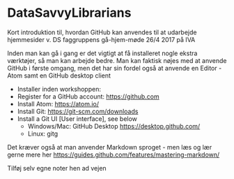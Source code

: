 # DataSavvyLibrarians
Kort introduktion til, hvordan GitHub kan anvendes til at udarbejde hjemmesider v. DS faggruppens gå-hjem-møde 26/4 2017 på IVA

Inden man kan gå i gang er det vigtigt at få installeret nogle ekstra værktøjer, så man kan arbejde bedre. Man kan faktisk nøjes med at anvende GitHub i første omgang, men det har sin fordel også at anvende en Editor - Atom samt en GitHub desktop client

- Installer inden workshoppen:
- Register for a GitHub account: https://github.com 
- Install Atom: https://atom.io/
- Install Git: https://git-scm.com/downloads
- Install a Git UI [User interface], see below
  - Windows/Mac: GitHub Desktop https://desktop.github.com/
  - Linux: gitg
  
 Det kræver også at man anvender Markdown sproget - men læs og lær gerne mere her 
 https://guides.github.com/features/mastering-markdown/
 
 Tilføj selv egne noter hen ad vejen
